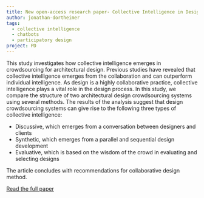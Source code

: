 ```yaml
---
title: New open-access research paper- Collective Intelligence in Design Crowdsourcing
author: jonathan-dortheimer
tags:
  - collective intelligence
  - chatbots
  - participatory design
project: PD
---
```


This study investigates how collective intelligence emerges in crowdsourcing for architectural design. Previous studies have revealed that collective intelligence emerges from the collaboration and can outperform individual intelligence. As design is a highly collaborative practice, collective intelligence plays a vital role in the design process. In this study, we compare the structure of two architectural design crowdsourcing systems using several methods. The results of the analysis suggest that design crowdsourcing systems can give rise to the following three types of collective intelligence:

<ul>
<li>Discussive, which emerges from a conversation between designers and clients</li>
    <li>Synthetic, which emerges from a parallel and sequential design development</li>
    <li>Evaluative, which is based on the wisdom of the crowd in evaluating and selecting designs</li>
</ul>
The article concludes with recommendations for collaborative design method.

<a href="https://www.mdpi.com/2227-7390/10/4/539">Read the full paper</a>